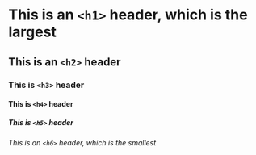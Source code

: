 # This is an `<h1>` header, which is the largest
## This is an `<h2>` header
### This is `<h3>` header
#### This is `<h4>` header
##### This is `<h5>` header
###### This is an `<h6>` header, which is the smallest


